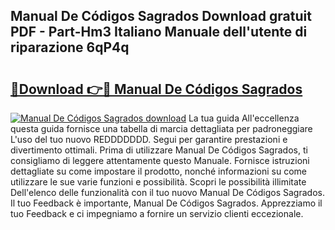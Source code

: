 ## Manual De Códigos Sagrados Download gratuit PDF - Part-Hm3 Italiano Manuale dell'utente di riparazione 6qP4q

# <h2><a href="http://dfbtpn7.blite.top/?on=Manual+De+C%c3%b3digos+Sagrados">🔗Download 👉🔴 Manual De Códigos Sagrados</a></h2>

[![Manual De Códigos Sagrados download](https://i.imgur.com/lujVjoI.png)](http://dfbtpn7.blite.top/?on=Manual+De+C%c3%b3digos+Sagrados)
La tua guida All'eccellenza questa guida fornisce una tabella di marcia dettagliata per padroneggiare L'uso del tuo nuovo REDDDDDDD. Segui per garantire prestazioni e divertimento ottimali. Prima di utilizzare Manual De Códigos Sagrados, ti consigliamo di leggere attentamente questo Manuale. Fornisce istruzioni dettagliate su come impostare il prodotto, nonché informazioni su come utilizzare le sue varie funzioni e possibilità. Scopri le possibilità illimitate Dell'elenco delle funzionalità con il tuo nuovo Manual De Códigos Sagrados. Il tuo Feedback è importante, Manual De Códigos Sagrados. Apprezziamo il tuo Feedback e ci impegniamo a fornire un servizio clienti eccezionale.
